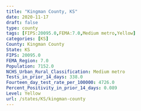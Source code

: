 ```yaml
---
title: "Kingman County, KS"
date: 2020-11-17
draft: false
type: county
tags: [FIPS:20095.0,FEMA:7.0,Medium metro,Yellow]
categories: [KS]
County: Kingman County
State: KS
FIPS: 20095.0
FEMA_Region: 7.0
Population: 7152.0
NCHS_Urban_Rural_Classification: Medium metro
Tests_in_prior_14_days: 338.0
Fourteen_day_test_rate_per_100000: 4726.0
Percent_Positivity_in_prior_14_days: 0.089
Level: Yellow
url: /states/KS/kingman-county
---
```



